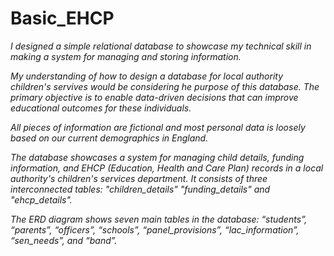 # Basic_EHCP

_I designed a simple relational database to showcase my technical skill in making a system for managing and storing information._

_My understanding of how to design a database for local authority children's servives would be considering he purpose of this database. The primary objective is to enable data-driven decisions that can improve educational outcomes for these individuals._

_All pieces of information are fictional and most personal data is loosely based on our current demographics in England._

_The database showcases a system for managing child details, funding information, and EHCP (Education, Health and Care Plan) records in a local authority's children's services department. It consists of three interconnected tables: "children_details" "funding_details" and "ehcp_details"._

_The ERD diagram shows seven main tables in the database: “students”, “parents”, “officers”, “schools”, “panel_provisions”, “lac_information”, “sen_needs”, and “band”._


